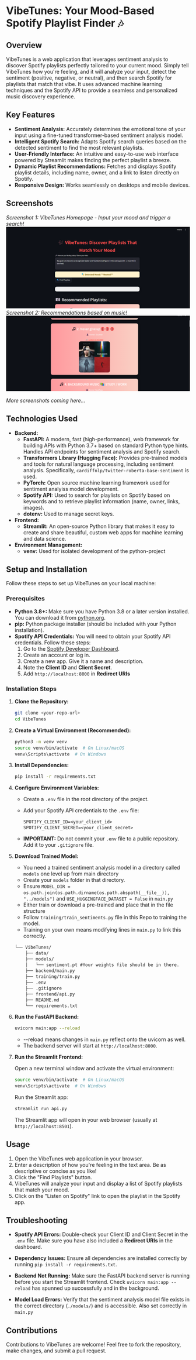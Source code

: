 # VibeTunes: Your Mood-Based Spotify Playlist Finder 🎶



## Overview

VibeTunes is a web application that leverages sentiment analysis to discover Spotify playlists perfectly tailored to your current mood.  Simply tell VibeTunes how you're feeling, and it will analyze your input, detect the sentiment (positive, negative, or neutral), and then search Spotify for playlists that match that vibe.  It uses advanced machine learning techniques and the Spotify API to provide a seamless and personalized music discovery experience.

## Key Features

*   **Sentiment Analysis:** Accurately determines the emotional tone of your input using a fine-tuned transformer-based sentiment analysis model.
*   **Intelligent Spotify Search:**  Adapts Spotify search queries based on the detected sentiment to find the most relevant playlists.
*   **User-Friendly Interface:**  An intuitive and easy-to-use web interface powered by Streamlit makes finding the perfect playlist a breeze.
*   **Dynamic Playlist Recommendations:**  Fetches and displays Spotify playlist details, including name, owner, and a link to listen directly on Spotify.
*   **Responsive Design:**  Works seamlessly on desktops and mobile devices.

## Screenshots

<!--
Include Screenshots of app here 
1. Homescreen (text, buttion, feedback)
2. Playing Songs -->
  _Screenshot 1: VibeTunes Homepage - Input your mood and trigger a search!_
  ![Homescreen Placeholder](images/homescreen.png)
 _Screenshot 2: Recommendations based on music!_
   ![HomeScreenPlaceholder](images/recomn.png)

_More screenshots coming here..._

## Technologies Used

*   **Backend:**
    *   **FastAPI:**  A modern, fast (high-performance), web framework for building APIs with Python 3.7+ based on standard Python type hints.  Handles API endpoints for sentiment analysis and Spotify search.
    *   **Transformers Library (Hugging Face):**  Provides pre-trained models and tools for natural language processing, including sentiment analysis. Specifically, `cardiffnlp/twitter-roberta-base-sentiment` is used.
    *   **PyTorch:** Open source machine learning framework used for sentiment analyiss model development.
    *   **Spotify API:**  Used to search for playlists on Spotify based on keywords and to retrieve playlist information (name, owner, links, images).
    *   **dotenv:** Used to manage secret keys.
*   **Frontend:**
    *   **Streamlit:**  An open-source Python library that makes it easy to create and share beautiful, custom web apps for machine learning and data science.
*   **Environment Management:**
    *   **venv:** Used for isolated development of the python-project

## Setup and Installation

Follow these steps to set up VibeTunes on your local machine:

### Prerequisites

*   **Python 3.8+:**  Make sure you have Python 3.8 or a later version installed. You can download it from [python.org](https://www.python.org/downloads/).
*   **pip:**  Python package installer (should be included with your Python installation).
*   **Spotify API Credentials:** You will need to obtain your Spotify API credentials. Follow these steps:
    1.  Go to the [Spotify Developer Dashboard](https://developer.spotify.com/dashboard/).
    2.  Create an account or log in.
    3.  Create a new app.  Give it a name and description.
    4.  Note the **Client ID** and **Client Secret**.
    5.  Add `http://localhost:8000` in **Redirect URIs**

### Installation Steps

1.  **Clone the Repository:**
    ```bash
    git clone <your-repo-url>
    cd VibeTunes
    ```

2.  **Create a Virtual Environment (Recommended):**

    ```bash
    python3 -m venv venv
    source venv/bin/activate  # On Linux/macOS
    venv\Scripts\activate  # On Windows
    ```

3.  **Install Dependencies:**

    ```bash
    pip install -r requirements.txt
    ```

4.  **Configure Environment Variables:**

    *   Create a `.env` file in the root directory of the project.

    *   Add your Spotify API credentials to the `.env` file:

        ```
        SPOTIFY_CLIENT_ID=<your_client_id>
        SPOTIFY_CLIENT_SECRET=<your_client_secret>
        ```
    *   **IMPORTANT:**  Do not commit your `.env` file to a public repository. Add it to your `.gitignore` file.

5.  **Download Trained Model:**

     * You need a trained sentiment analysis model in a directory called `models` one level up from main directory
     * Create your `models` folder in that directory.
     * Ensure `MODEL_DIR = os.path.join(os.path.dirname(os.path.abspath(__file__)), "../models")` and `USE_HUGGINGFACE_DATASET = False` in `main.py`
     * Either train or download a pre-trained and place that in the file structure
     * Follow `training/train_sentiments.py` file in this Repo to training the model. 
     * Training on your own means modifying lines in `main.py` to link this correctly.

     ```
     └── VibeTunes/
         ├── data/
         ├── models/
         │   └── sentiment.pt #Your weights file should be in there.
         ├── backend/main.py
         ├── training/train.py
         ├── .env
         ├── .gitignore
         ├── frontend/api.py
         ├── README.md
         └── requirements.txt
     ```

6.  **Run the FastAPI Backend:**

    ```bash
    uvicorn main:app --reload
    ```
    * --reload means changes in `main.py` reflect onto the uvicorn as well.
    * The backend server will start at `http://localhost:8000`.

7.  **Run the Streamlit Frontend:**

    Open a new terminal window and activate the virtual environment:

    ```bash
    source venv/bin/activate  # On Linux/macOS
    venv\Scripts\activate  # On Windows
    ```

    Run the Streamlit app:

    ```bash
    streamlit run api.py
    ```

    The Streamlit app will open in your web browser (usually at `http://localhost:8501`).

## Usage

1.  Open the VibeTunes web application in your browser.
2.  Enter a description of how you're feeling in the text area.  Be as descriptive or concise as you like!
3.  Click the "Find Playlists" button.
4.  VibeTunes will analyze your input and display a list of Spotify playlists that match your mood.
5.  Click on the "Listen on Spotify" link to open the playlist in the Spotify app.

## Troubleshooting

*   **Spotify API Errors:** Double-check your Client ID and Client Secret in the `.env` file. Make sure you have also included a **Redirect URIs** in the dashboard.

*   **Dependency Issues:**  Ensure all dependencies are installed correctly by running `pip install -r requirements.txt`.

*   **Backend Not Running:**  Make sure the FastAPI backend server is running before you start the Streamlit frontend. Check `uvicorn main:app --reload` has spunned up successfully and in the background.

*   **Model Load Errors:** Verify that the sentiment analysis model file exists in the correct directory (`./models/`) and is accessible. Also set correctly in `main.py`
## Contributions

Contributions to VibeTunes are welcome!  Feel free to fork the repository, make changes, and submit a pull request.
